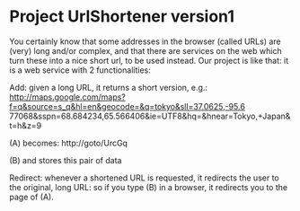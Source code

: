 # Project UrlShortener version1

You certainly know that some addresses in the browser (called URLs) are (very) long and/or
complex, and that there are services on the web which turn these into a nice short url, to be used
instead. Our project is like that: it is a web service with 2 functionalities:

Add: given a long URL, it returns a short version, e.g.:
http://maps.google.com/maps?f=q&source=s_q&hl=en&geocode=&q=tokyo&sll=37.0625,-95.6
77068&sspn=68.684234,65.566406&ie=UTF8&hq=&hnear=Tokyo,+Japan&t=h&z=9

(A) becomes: http://goto/UrcGq

(B) and stores this pair of data

Redirect: whenever a shortened URL is requested, it redirects the user to the original, long URL:
so if you type (B) in a browser, it redirects you to the page of (A).

